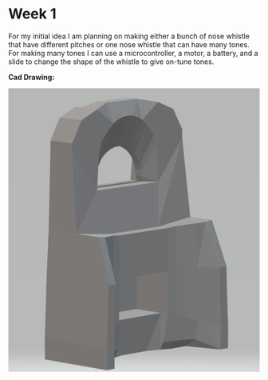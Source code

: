 # Week 1

For my initial idea I am planning on making either a bunch of nose whistle that have different pitches or one nose whistle that can have many tones.  
For making many tones I can use a microcontroller, a motor, a battery, and a slide to change the shape of the whistle to give on-tune tones.

__Cad Drawing:__

![nose whistle](https://github.com/sethwhites/sethwhites.github.io/blob/master/noseflute_img.PNG)
